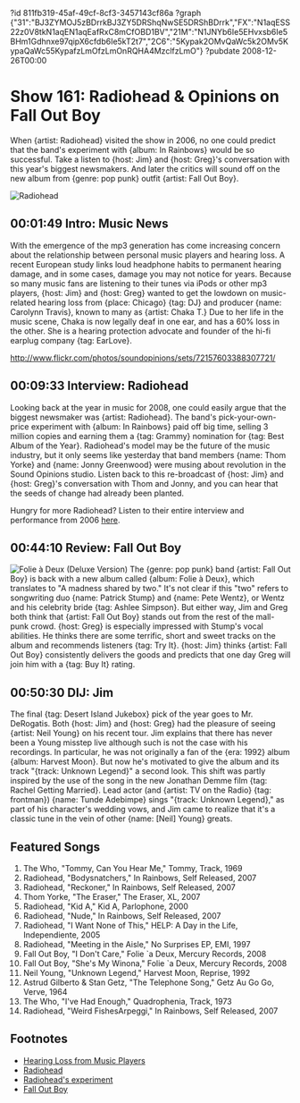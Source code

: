 ?id 811fb319-45af-49cf-8cf3-3457143cf86a
?graph {"31":"BJ3ZYMOJ5zBDrrkBJ3ZY5DRShqNwSE5DRShBDrrk","FX":"N1aqESS22z0V8tkN1aqEN1aqEafRxC8mCfOBD1BV","21M":"N1JNYb6Ie5EHvxsb6Ie5BHm1Gdhnxe97qipX6cfdb6Ie5kT2t7","2C6":"5Kypak2OMvQaWc5k2OMv5KypaQaWc55KypafzLmOfzLmOnRQHA4MzclfzLmO"}
?pubdate 2008-12-26T00:00
# Show 161: Radiohead & Opinions on Fall Out Boy
When {artist: Radiohead} visited the show in 2006, no one could predict that the band's experiment with {album: In Rainbows} would be so successful. Take a listen to {host: Jim} and {host: Greg}'s conversation with this year's biggest newsmakers. And later the critics will sound off on the new album from {genre: pop punk} outfit {artist: Fall Out Boy}.

![Radiohead](https://static.soundopinions.org/images/2008/radiohead1.jpg)

## 00:01:49 Intro: Music News
With the emergence of the mp3 generation has come increasing concern about the relationship between personal music players and hearing loss. A recent European study links loud headphone habits to permanent hearing damage, and in some cases, damage you may not notice for years. Because so many music fans are listening to their tunes via iPods or other mp3 players, {host: Jim} and {host: Greg} wanted to get the lowdown on music-related hearing loss from {place: Chicago} {tag: DJ} and producer {name: Carolynn Travis}, known to many as {artist: Chaka T.} Due to her life in the music scene, Chaka is now legally deaf in one ear, and has a 60% loss in the other. She is a hearing protection advocate and founder of the hi-fi earplug company {tag: EarLove}.

http://www.flickr.com/photos/soundopinions/sets/72157603388307721/

## 00:09:33 Interview: Radiohead
Looking back at the year in music for 2008, one could easily argue that the biggest newsmaker was {artist: Radiohead}. The band's pick-your-own-price experiment with {album: In Rainbows} paid off big time, selling 3 million copies and earning them a {tag: Grammy} nomination for {tag: Best Album of the Year}. Radiohead's model may be the future of the music industry, but it only seems like yesterday that band members {name: Thom Yorke} and {name: Jonny Greenwood} were musing about revolution in the Sound Opinions studio. Listen back to this re-broadcast of {host: Jim} and {host: Greg}'s conversation with Thom and Jonny, and you can hear that the seeds of change had already been planted.

Hungry for more Radiohead? Listen to their entire interview and performance from 2006 [here](/show/30/). 

## 00:44:10 Review: Fall Out Boy
![Folie à Deux (Deluxe Version)](https://static.soundopinions.org/assets/161/21M0.jpg)
The {genre: pop punk} band {artist: Fall Out Boy} is back with a new album called {album: Folie à Deux}, which translates to "A madness shared by two." It's not clear if this "two" refers to songwriting duo {name: Patrick Stump} and {name: Pete Wentz}, or Wentz and his celebrity bride {tag: Ashlee Simpson}. But either way, Jim and Greg both think that {artist: Fall Out Boy} stands out from the rest of the mall-punk crowd. {host: Greg} is especially impressed with Stump's vocal abilities. He thinks there are some terrific, short and sweet tracks on the album and recommends listeners {tag: Try It}. {host: Jim} thinks {artist: Fall Out Boy} consistently delivers the goods and predicts that one day Greg will join him with a {tag: Buy It} rating.

## 00:50:30 DIJ: Jim
The final {tag: Desert Island Jukebox} pick of the year goes to Mr. DeRogatis. Both {host: Jim} and {host: Greg} had the pleasure of seeing {artist: Neil Young} on his recent tour. Jim explains that there has never been a Young misstep live although such is not the case with his recordings. In particular, he was not originally a fan of the {era: 1992} album {album: Harvest Moon}. But now he's motivated to give the album and its track "{track: Unknown Legend}" a second look. This shift was partly inspired by the use of the song in the new Jonathan Demme film {tag: Rachel Getting Married}. Lead actor (and {artist: TV on the Radio} {tag: frontman}) {name: Tunde Adebimpe} sings "{track: Unknown Legend}," as part of his character's wedding vows, and Jim came to realize that it's a classic tune in the vein of other {name: [Neil] Young} greats.

## Featured Songs
1. The Who, "Tommy, Can You Hear Me," Tommy, Track, 1969
2. Radiohead, "Bodysnatchers," In Rainbows, Self Released, 2007
3. Radiohead, "Reckoner," In Rainbows, Self Released, 2007
4. Thom Yorke, "The Eraser," The Eraser, XL, 2007
5. Radiohead, "Kid A," Kid A, Parlophone, 2000
6. Radiohead, "Nude," In Rainbows, Self Released, 2007
7. Radiohead, "I Want None of This," HELP: A Day in the Life, Independiente, 2005
8. Radiohead, "Meeting in the Aisle," No Surprises EP, EMI, 1997
9. Fall Out Boy, "I Don't Care," Folie `a Deux, Mercury Records, 2008
10. Fall Out Boy, "She's My Winona," Folie `a Deux, Mercury Records, 2008
11. Neil Young, "Unknown Legend," Harvest Moon, Reprise, 1992
12. Astrud Gilberto & Stan Getz, "The Telephone Song," Getz Au Go Go, Verve, 1964
13. The Who, "I've Had Enough," Quadrophenia, Track, 1973
14. Radiohead, "Weird FishesArpeggi," In Rainbows, Self Released, 2007

## Footnotes 
- [Hearing Loss from Music Players](http://www.nytimes.com/2008/10/13/technology/13noise.html)
- [Radiohead](http://www.radiohead.com/)
- [Radiohead's experiment](http://www.npr.org/blogs/monitormix/2009/11/the_in_rainbows_experiment_did.html)
- [Fall Out Boy](http://falloutboy.com/)
